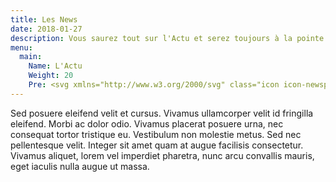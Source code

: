 ```yaml
---
title: Les News
date: 2018-01-27
description: Vous saurez tout sur l'Actu et serez toujours à la pointe du Buzz
menu:
  main:
    Name: L'Actu
    Weight: 20
    Pre: <svg xmlns="http://www.w3.org/2000/svg" class="icon icon-newspaper" viewBox="0 0 464 464" width="32" height="32" fill="none" stroke="currentcolor" stroke-linecap="round" stroke-linejoin="round" stroke-width="2"><title>News</title><path style="fill:#EA3457;" d="M7.541,126.978c-2.929-10.844,3.516-21.978,14.507-24.904l316.989-84.303   c10.94-2.908,22.183,3.533,25.108,14.367l58.409,216.361c2.929,10.844-3.516,21.978-14.507,24.904L91.058,357.706   c-10.94,2.908-22.183-3.533-25.108-14.367L7.541,126.978z"/><path style="fill:#EA3457;" d="M85.754,365.229c-12.059,0-23.125-8.004-26.395-20.111L0.95,128.756   c-1.891-6.994-0.939-14.295,2.679-20.559c3.642-6.315,9.561-10.834,16.664-12.721l316.989-84.303   c14.558-3.871,29.549,4.738,33.454,19.183l58.406,216.361c1.891,6.994,0.939,14.295-2.68,20.559   c-3.642,6.315-9.561,10.834-16.664,12.721L92.809,364.3C90.454,364.928,88.085,365.229,85.754,365.229z M344.355,23.899   c-1.178,0-2.372,0.15-3.564,0.468L23.802,108.669c-3.567,0.949-6.53,3.202-8.346,6.349c-1.789,3.099-2.26,6.714-1.324,10.175l0,0   l58.406,216.361c1.946,7.209,9.472,11.489,16.766,9.551l316.989-84.303c3.567-0.949,6.53-3.202,8.346-6.349   c1.789-3.099,2.26-6.714,1.324-10.175L357.558,33.917C355.926,27.882,350.393,23.899,344.355,23.899z"/><path xmlns="http://www.w3.org/2000/svg" style="fill:#FFFFFF;" d="M297.391,413.019H75.098c-11.308,0-20.477-9.107-20.477-20.524V139.996  c0-11.336,9.114-20.524,20.477-20.524h327.687c11.308,0,20.477,9.107,20.477,20.524v252.498c0,11.336-9.114,20.524-20.477,20.524  h-44.448"/><path xmlns="http://www.w3.org/2000/svg" style="fill:#602F75;" d="M402.785,419.845h-44.448c-3.768,0-6.827-3.058-6.827-6.827c0-3.768,3.058-6.827,6.827-6.827h44.448  c7.526,0,13.65-6.147,13.65-13.701V139.993c0-7.554-6.124-13.698-13.65-13.698H75.098c-7.526,0.003-13.65,6.144-13.65,13.698  v252.498c0,7.554,6.124,13.701,13.65,13.701h222.293c3.768,0,6.827,3.058,6.827,6.827c0,3.768-3.058,6.827-6.827,6.827H75.098  c-15.056,0-27.303-12.271-27.303-27.354V139.993c0-15.08,12.247-27.348,27.303-27.348h327.687c15.056,0,27.303,12.271,27.303,27.351  v252.498C430.088,407.574,417.841,419.845,402.785,419.845z"/><rect xmlns="http://www.w3.org/2000/svg" x="88.754" y="256.005" style="fill:#FFE600;" width="116.053" height="68.267"/><path xmlns="http://www.w3.org/2000/svg" style="fill:#602F75;" d="M204.808,331.099H88.754c-3.768,0-6.827-3.058-6.827-6.827v-68.267c0-3.768,3.058-6.827,6.827-6.827  h116.053c3.768,0,6.827,3.058,6.827,6.827v68.267C211.634,328.04,208.576,331.099,204.808,331.099z M95.581,317.445h102.4v-54.613  h-102.4V317.445z"/><rect xmlns="http://www.w3.org/2000/svg" x="225.288" y="256.005" style="fill:#00E7FF;" width="170.667" height="13.653"/><rect xmlns="http://www.w3.org/2000/svg" x="225.288" y="310.619" style="fill:#EA3457;" width="170.667" height="13.653"/><rect x="225.288" y="283.312" style="fill:#00E7FF;" width="170.667" height="13.653"/><rect x="88.754" y="337.925" style="fill:#00E7FF;" width="307.2" height="13.653"/><rect xmlns="http://www.w3.org/2000/svg" x="88.754" y="365.232" style="fill:#EA3457;" width="307.2" height="13.653"/><path style="fill:#602F75;" d="M121.127,199.665h1.014v-34.953c0-0.901,0.055-1.751,0.167-2.55   c0.113-0.799,0.358-1.495,0.737-2.082c0.379-0.591,0.939-1.062,1.686-1.413c0.744-0.352,1.761-0.526,3.055-0.526   c1.43,0,2.56,0.177,3.389,0.526c0.826,0.355,1.454,0.823,1.874,1.413c0.42,0.587,0.686,1.283,0.799,2.082   c0.113,0.799,0.171,1.649,0.171,2.55v42.704c0,1.236-0.038,2.43-0.106,3.581s-0.294,2.185-0.672,3.096   c-0.379,0.911-0.997,1.638-1.853,2.188c-0.857,0.55-2.058,0.823-3.601,0.823h-5.56c-1.321,0-2.423-0.259-3.308-0.778   c-0.884-0.519-1.621-1.154-2.208-1.901c-0.591-0.741-1.062-1.519-1.413-2.335c-0.352-0.812-0.625-1.502-0.819-2.065l-12.721-34.451   h-1.01v34.956c0,0.901-0.058,1.748-0.167,2.546c-0.113,0.799-0.358,1.495-0.737,2.086c-0.379,0.587-0.942,1.062-1.686,1.41   s-1.765,0.526-3.055,0.526c-1.461,0-2.611-0.178-3.454-0.526c-0.843-0.348-1.475-0.823-1.894-1.41   c-0.423-0.59-0.689-1.287-0.802-2.086c-0.109-0.799-0.167-1.645-0.167-2.546v-42.704c0-1.208,0.034-2.393,0.106-3.557   c0.068-1.164,0.3-2.205,0.693-3.116c0.393-0.911,1.017-1.642,1.874-2.191c0.857-0.55,2.068-0.823,3.642-0.823h5.56   c1.403,0,2.546,0.273,3.434,0.823c0.884,0.546,1.608,1.143,2.167,1.789c0.618,0.758,1.109,1.628,1.478,2.611L121.127,199.665z"/><path style="fill:#602F75;" d="M179.249,193.094c0,0.451-0.027,0.976-0.082,1.58s-0.273,1.181-0.652,1.727   c-0.379,0.55-0.976,1.017-1.789,1.41c-0.812,0.393-1.966,0.59-3.454,0.59h-16.763v4.045c0,0.672,0.085,1.376,0.253,2.106   c0.171,0.73,0.457,1.403,0.864,2.021c0.406,0.621,0.945,1.126,1.625,1.516c0.672,0.393,1.498,0.59,2.485,0.59   c1.123,0,1.987-0.133,2.591-0.399s1.079-0.597,1.434-0.99c0.352-0.389,0.666-0.812,0.945-1.263c0.28-0.447,0.652-0.87,1.116-1.263   c0.464-0.393,1.106-0.724,1.935-0.99c0.826-0.266,1.973-0.399,3.434-0.399c0.7,0,1.379,0.058,2.041,0.167   c0.659,0.113,1.242,0.328,1.751,0.635c0.502,0.311,0.911,0.741,1.219,1.287c0.307,0.546,0.464,1.253,0.464,2.127   c0,1.823-0.577,3.345-1.727,4.567c-1.15,1.222-2.598,2.202-4.338,2.925c-1.744,0.734-3.628,1.253-5.666,1.56   c-2.034,0.311-3.936,0.464-5.707,0.464c-2.331-0.031-4.547-0.324-6.653-0.884c-2.106-0.56-3.966-1.461-5.581-2.697   c-1.615-1.236-2.901-2.85-3.854-4.844c-0.952-1.993-1.434-4.434-1.434-7.325v-9.865c0-2.666,0.317-4.925,0.949-6.779   s1.454-3.396,2.464-4.632c1.01-1.236,2.147-2.198,3.41-2.884c1.263-0.686,2.54-1.201,3.833-1.539   c1.29-0.335,2.519-0.546,3.683-0.631c1.167-0.082,2.171-0.126,3.014-0.126c2.836,0,5.257,0.253,7.264,0.758   c2.007,0.505,3.686,1.167,5.035,1.98c1.348,0.812,2.417,1.758,3.202,2.823c0.785,1.065,1.376,2.171,1.772,3.304   c0.393,1.14,0.645,2.294,0.761,3.454c0.109,1.167,0.167,2.253,0.167,3.267v2.608H179.249z M156.506,192.084h10.53   c0-1.321-0.038-2.492-0.106-3.516c-0.068-1.024-0.28-1.891-0.631-2.591c-0.355-0.7-0.901-1.232-1.642-1.601   c-0.741-0.369-1.802-0.546-3.181-0.546c-1.15,0-2.058,0.181-2.717,0.546c-0.659,0.365-1.157,0.819-1.495,1.365   c-0.338,0.546-0.55,1.133-0.635,1.751s-0.126,1.164-0.126,1.642v2.949H156.506z"/><path style="fill:#602F75;" d="M212.266,179.871c1.352,0,2.55,0.427,3.604,1.287c1.051,0.853,1.983,2.393,2.799,4.611l4.465,11.875   h0.672l4.717-16.51c0.225-0.782,0.512-1.543,0.864-2.277c0.352-0.727,0.782-1.379,1.287-1.956c0.502-0.577,1.106-1.038,1.809-1.389   c0.7-0.352,1.543-0.526,2.526-0.526c1.01,0,1.867,0.184,2.57,0.546c0.7,0.365,1.277,0.847,1.727,1.434   c0.447,0.591,0.771,1.263,0.966,2.021c0.198,0.761,0.297,1.533,0.297,2.321c0,0.758-0.106,1.495-0.317,2.208   c-0.212,0.713-0.444,1.437-0.693,2.171l-9.349,24.846c-0.645,1.655-1.229,2.925-1.751,3.813c-0.519,0.884-1.031,1.526-1.536,1.932   c-0.502,0.41-1.01,0.645-1.516,0.72c-0.502,0.068-1.038,0.102-1.601,0.102c-0.618,0-1.201-0.038-1.748-0.102   c-0.546-0.072-1.096-0.311-1.642-0.72c-0.546-0.406-1.103-1.051-1.662-1.932c-0.563-0.887-1.15-2.157-1.772-3.813l-4.379-15.159   h-0.672l-4.547,15.159c-0.621,1.655-1.188,2.925-1.707,3.813c-0.519,0.884-1.027,1.526-1.516,1.932   c-0.492,0.41-0.99,0.645-1.495,0.72c-0.505,0.068-1.041,0.102-1.604,0.102c-0.618,0-1.201-0.038-1.748-0.102   c-0.546-0.072-1.092-0.311-1.642-0.72c-0.546-0.406-1.099-1.051-1.662-1.932c-0.56-0.887-1.15-2.157-1.768-3.813l-9.438-24.846   c-0.249-0.672-0.485-1.399-0.693-2.171c-0.212-0.771-0.317-1.536-0.317-2.297c0-0.812,0.106-1.601,0.317-2.359   c0.212-0.754,0.546-1.42,1.01-2c0.464-0.573,1.072-1.031,1.833-1.365c0.758-0.338,1.696-0.505,2.819-0.505   c0.785,0,1.495,0.177,2.127,0.526c0.635,0.355,1.201,0.812,1.707,1.389c0.505,0.577,0.939,1.229,1.307,1.956   c0.362,0.734,0.672,1.495,0.925,2.277l5.308,16.51h0.672l3.874-11.875c0.703-2.215,1.635-3.758,2.799-4.611   C209.662,180.298,210.918,179.871,212.266,179.871z"/><path style="fill:#602F75;" d="M257.834,186.018c0,0.563,0.184,1.082,0.546,1.56c0.365,0.481,0.864,0.932,1.495,1.365   c0.631,0.44,1.359,0.867,2.191,1.287c0.826,0.42,1.69,0.843,2.591,1.263c1.372,0.676,2.778,1.396,4.209,2.171   c1.434,0.775,2.741,1.676,3.915,2.714c1.181,1.041,2.14,2.239,2.888,3.604c0.744,1.362,1.116,2.97,1.116,4.823   c0,1.683-0.246,3.174-0.741,4.465c-0.491,1.29-1.143,2.41-1.956,3.348c-0.812,0.939-1.765,1.72-2.843,2.335   c-1.079,0.621-2.215,1.113-3.41,1.478c-1.195,0.365-2.41,0.625-3.642,0.778c-1.236,0.157-2.4,0.232-3.495,0.232   c-2.164,0-4.045-0.184-5.642-0.546c-1.601-0.365-2.976-0.85-4.127-1.454c-1.154-0.604-2.099-1.294-2.843-2.062   c-0.744-0.768-1.328-1.58-1.748-2.423c-0.423-0.84-0.717-1.676-0.887-2.505c-0.167-0.826-0.249-1.594-0.249-2.294   c0-1.686,0.471-2.918,1.41-3.707c0.939-0.788,2.379-1.181,4.318-1.181c1.403,0,2.553,0.379,3.454,1.14   c0.898,0.758,1.376,1.98,1.434,3.659c0.027,0.567,0.188,1.014,0.485,1.352c0.294,0.338,0.672,0.611,1.137,0.823   c0.464,0.208,0.976,0.352,1.536,0.42c0.563,0.072,1.109,0.106,1.642,0.106c1.092,0,1.987-0.29,2.673-0.867   c0.686-0.573,1.034-1.328,1.034-2.253c0-0.785-0.232-1.519-0.696-2.208c-0.464-0.686-1.072-1.328-1.83-1.918   c-0.761-0.587-1.625-1.161-2.591-1.707c-0.969-0.546-1.959-1.099-2.97-1.659c-1.263-0.676-2.533-1.393-3.813-2.15   c-1.277-0.758-2.434-1.601-3.475-2.526c-1.041-0.925-1.881-1.969-2.526-3.137c-0.645-1.167-0.969-2.492-0.969-3.98   c0-2.195,0.358-4.024,1.075-5.495c0.713-1.478,1.761-2.669,3.137-3.581c1.372-0.911,3.055-1.563,5.035-1.956   c1.98-0.393,4.229-0.621,6.758-0.672h0.672c2.273,0,4.202,0.195,5.789,0.587c1.587,0.393,2.908,0.908,3.959,1.539   c1.055,0.631,1.881,1.341,2.485,2.127c0.604,0.785,1.055,1.577,1.348,2.376c0.297,0.802,0.481,1.567,0.55,2.297   c0.068,0.73,0.102,1.348,0.102,1.853c0,0.84-0.174,1.536-0.526,2.082c-0.352,0.55-0.812,0.983-1.389,1.307   c-0.573,0.324-1.225,0.546-1.956,0.672c-0.73,0.126-1.492,0.205-2.273,0.229c-0.676,0-1.287-0.109-1.833-0.335   c-0.546-0.225-1.017-0.505-1.41-0.847c-0.393-0.335-0.696-0.713-0.908-1.133c-0.212-0.423-0.317-0.829-0.317-1.222   c-0.058-1.065-0.485-1.881-1.283-2.444c-0.799-0.56-1.778-0.84-2.925-0.84c-0.478,0-0.932,0.048-1.369,0.147   c-0.433,0.099-0.826,0.266-1.181,0.505c-0.352,0.236-0.631,0.553-0.84,0.945C257.947,184.899,257.834,185.404,257.834,186.018z"/></svg>
---
```


Sed posuere eleifend velit et cursus. Vivamus ullamcorper velit id fringilla eleifend. Morbi ac dolor odio. Vivamus placerat posuere urna, nec consequat tortor tristique eu. Vestibulum non molestie metus. Sed nec pellentesque velit. Integer sit amet quam at augue facilisis consectetur. Vivamus aliquet, lorem vel imperdiet pharetra, nunc arcu convallis mauris, eget iaculis nulla augue ut massa.